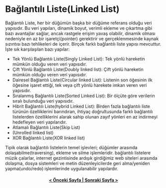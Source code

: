 # Bağlantılı Liste(Linked List)

Bağlantılı Liste, her bir düğümün başka bir düğüme referans olduğu veri yapısıdır. Bu veri yapıları, dinamik boyut, verimli ekleme ve çıkartma gibi bazı avantajlar sağlar, ancak rastgele erişim yavaş olabilir, dinamik olması nedeniyle en az bir işaretçi(pointer) gerektirir ve gerçeklenmesinde kaynak sızıntısı bazı tehlikeleri de içerir. Birçok farklı bağlantılı liste yapısı mevcuttur. İşte sık karşılaşılan bazı yapılar:

- Tek Yönlü Bağlantılı Liste(Singly Linked List): Tek yönlü hareketin mümkün olduğu veren veri yapısıdır.
- Çift Yönlü Bağlantılı Liste(Doubly linked list): Çift yönlü hareketin mümkün olduğu veren veri yapısıdır. 
- Dairesel Bağlantılı Liste(Circular linked List): Listenin son öğesinin ilk öğesine işaret ettiği, tek veya çift yönlü harekete imkan veren veri yapısıdır. 
- Sıralanmış Bağlantılı Liste(Sorted Linked List): Bir ölçüte göre verilerin sıralı bulunduğu veri yapısıdır.
- Hibrit Bağlantılı Liste(hybrid Linked List): Birden fazla bağlantılı liste türünün özelliklerini barındıran, ihtiyaç doğrultusunda farklı bağlantılı listelerden özelliklerini alarak sahip olunan zayıf yönleri en az indirmeyi hedefleyen veri yapılarıdır.
- Atlamalı Bağlantılı Liste(Skip List)
- (Unrolled linked list)
- XOR Bağlantılı Liste(XOR linked list)

Tipik olarak bağlantılı listelerin temel işlevleri; düğümler arasında dolaşabilme(traversing), ekleme ve silme işlemleridir. bağlantılı listelere müzik çalarlar, internet gezintisinde ardışık girdiğimiz web siteleri arasında dolaşma, dosya sistemleri ve metin düzenleyicilerde geri alma/yeniden yapma(undo/redo) işlemlerinde uygulanabilir yapılardır.

<h4 align="center"><a href="../giris">< Önceki Sayfa | <a href="singly_linked_list/">Sonraki Sayfa ></a></a></h4>
